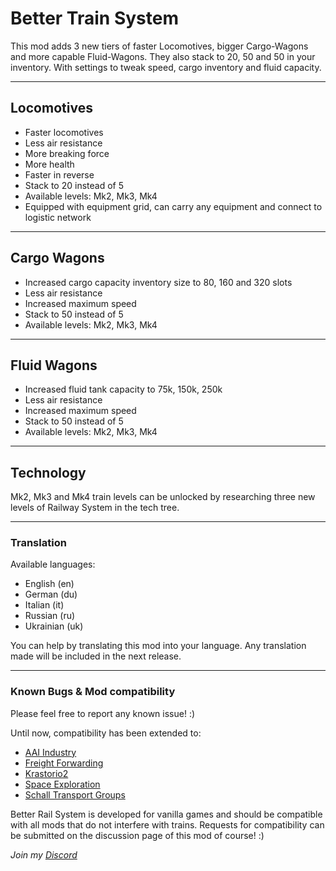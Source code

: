 # Better Train System
This mod adds 3 new tiers of faster Locomotives, bigger Cargo-Wagons and more capable Fluid-Wagons. They also stack to 20, 50 and 50 in your inventory. With settings to tweak speed, cargo inventory and fluid capacity.

---

## Locomotives

- Faster locomotives
- Less air resistance
- More breaking force
- More health
- Faster in reverse
- Stack to 20 instead of 5
- Available levels: Mk2, Mk3, Mk4
- Equipped with equipment grid, can carry any equipment and connect to logistic network

---

## Cargo Wagons

- Increased cargo capacity inventory size to 80, 160 and 320 slots
- Less air resistance
- Increased maximum speed
- Stack to 50 instead of 5
- Available levels: Mk2, Mk3, Mk4

---

## Fluid Wagons

- Increased fluid tank capacity to 75k, 150k, 250k
- Less air resistance
- Increased maximum speed
- Stack to 50 instead of 5
- Available levels: Mk2, Mk3, Mk4

---

## Technology
Mk2, Mk3 and Mk4 train levels can be unlocked by researching three new levels of Railway System in the tech tree.

---

### Translation
Available languages:

- English (en)
- German (du)
- Italian (it)
- Russian (ru)
- Ukrainian (uk)

You can help by translating this mod into your language. Any translation made will be included in the next release.

---

### Known Bugs & Mod compatibility
Please feel free to report any known issue! :)

Until now, compatibility has been extended to:

- [AAI Industry](https://mods.factorio.com/mod/aai-industry)
- [Freight Forwarding](https://mods.factorio.com/mod/FreightForwarding)
- [Krastorio2](https://mods.factorio.com/mod/Krastorio2)
- [Space Exploration](https://mods.factorio.com/mod/space-exploration)
- [Schall Transport Groups](https://mods.factorio.com/mod/SchallTransportGroup)

Better Rail System is developed for vanilla games and should be compatible with all mods that do not interfere with trains. Requests for compatibility can be submitted on the discussion page of this mod of course! :)

*Join my [Discord](https://discord.gg/b3MyVvw4P)*
